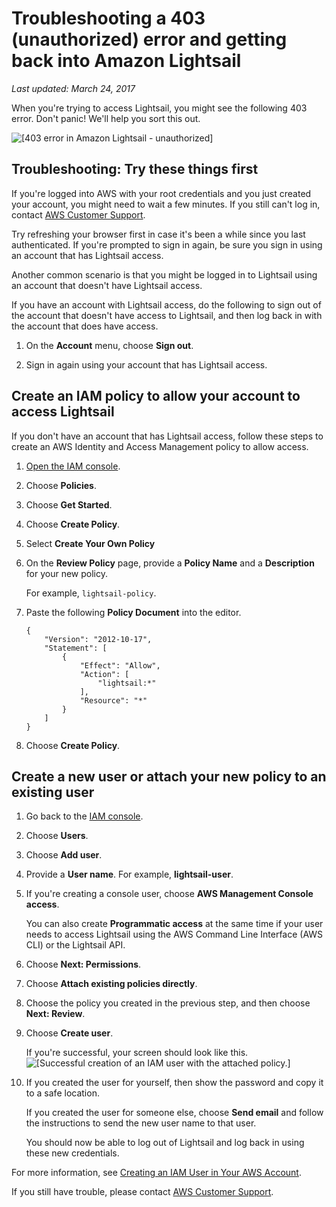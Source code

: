 # Troubleshooting a 403 \(unauthorized\) error and getting back into Amazon Lightsail<a name="create-policy-that-grants-access-to-amazon-lightsail"></a>

 *Last updated: March 24, 2017* 

When you're trying to access Lightsail, you might see the following 403 error\. Don't panic\! We'll help you sort this out\.

![\[403 error in Amazon Lightsail - unauthorized\]](https://d9yljz1nd5001.cloudfront.net/en_us/b380b072d417d05346bbc87239d4fd76/images/403-not-authorized-access-error-in-amazon-lightsail.png)

## Troubleshooting: Try these things first<a name="troubleshooting-try-these-things-first"></a>

If you're logged into AWS with your root credentials and you just created your account, you might need to wait a few minutes\. If you still can't log in, contact [AWS Customer Support](https://console.aws.amazon.com/support/home#/)\.

Try refreshing your browser first in case it's been a while since you last authenticated\. If you're prompted to sign in again, be sure you sign in using an account that has Lightsail access\.

Another common scenario is that you might be logged in to Lightsail using an account that doesn't have Lightsail access\.

If you have an account with Lightsail access, do the following to sign out of the account that doesn't have access to Lightsail, and then log back in with the account that does have access\. 

1. On the **Account** menu, choose **Sign out**\.

1. Sign in again using your account that has Lightsail access\.

## Create an IAM policy to allow your account to access Lightsail<a name="setting-up-an-iam-policy-that-has-access-to-amazon-lightsail"></a>

If you don't have an account that has Lightsail access, follow these steps to create an AWS Identity and Access Management policy to allow access\.

1. [Open the IAM console](https://console.aws.amazon.com/iam/)\.

1. Choose **Policies**\.

1. Choose **Get Started**\.

1. Choose **Create Policy**\.

1. Select **Create Your Own Policy**

1. On the **Review Policy** page, provide a **Policy Name** and a **Description** for your new policy\.

   For example, `lightsail-policy`\.

1. Paste the following **Policy Document** into the editor\.

   ```
   {
       "Version": "2012-10-17",
       "Statement": [
           {
               "Effect": "Allow",
               "Action": [
                   "lightsail:*"
               ],
               "Resource": "*"
           }
       ]
   }
   ```

1. Choose **Create Policy**\.

## Create a new user or attach your new policy to an existing user<a name="creating-a-user-with-this-iam-policy"></a>

1. Go back to the [IAM console](https://console.aws.amazon.com/iam/)\.

1. Choose **Users**\.

1. Choose **Add user**\.

1. Provide a **User name**\. For example, **lightsail\-user**\.

1. If you're creating a console user, choose **AWS Management Console access**\.

   You can also create **Programmatic access** at the same time if your user needs to access Lightsail using the AWS Command Line Interface \(AWS CLI\) or the Lightsail API\.

1. Choose **Next: Permissions**\.

1. Choose **Attach existing policies directly**\.

1. Choose the policy you created in the previous step, and then choose **Next: Review**\.

1. Choose **Create user**\.

   If you're successful, your screen should look like this\.  
![\[Successful creation of an IAM user with the attached policy.\]](https://d9yljz1nd5001.cloudfront.net/en_us/b380b072d417d05346bbc87239d4fd76/images/iam-console-add-user-success.png)

1. If you created the user for yourself, then show the password and copy it to a safe location\.

   If you created the user for someone else, choose **Send email** and follow the instructions to send the new user name to that user\.

   You should now be able to log out of Lightsail and log back in using these new credentials\.

For more information, see [Creating an IAM User in Your AWS Account](http://docs.aws.amazon.com/IAM/latest/UserGuide/id_users_create.html)\.

If you still have trouble, please contact [AWS Customer Support](https://console.aws.amazon.com/support/home#/)\.